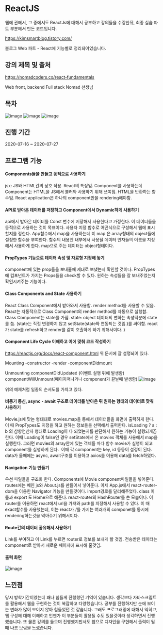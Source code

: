 # ReactJS

웹에 관해서, 그 중에서도 ReactJs에 대해서 공부하고 강의들을 수강한뒤, 최종 실습 파트 부분에서 만든 코드입니다.

https://kimsmartblog.tistory.com/

블로그 Web 파트 - React에 기능별로 정리되어있습니다.

## 강의 제목 및 출처
https://nomadcoders.co/react-fundamentals

Web front, backend Full stack Nomad 선생님

## 목차
![image](https://user-images.githubusercontent.com/44837403/114272363-dc5bd880-9a50-11eb-885d-2e1dde62edba.png)
![image](https://user-images.githubusercontent.com/44837403/114272370-e251b980-9a50-11eb-9fb0-4a7373bce72d.png)
![image](https://user-images.githubusercontent.com/44837403/114272333-be8e7380-9a50-11eb-9698-7756f004c0ac.png)


## 진행 기간
2020-07-16 ~ 2020-07-27

## 프로그램 기능

#### Components들을 만들고 동적으로 사용하기

jsx: JS와 HTML간의 상호 작용. React의 특징임. Component를 사용하는데 Component는 HTML을 JS에서 불러와 사용하기 위해 쓰여짐.
HTML을 반환하는 함수임.
React application은 하나의 component만을 rendering해야함.

#### API로 받아온 데이터를 저장하고 Component에서 Dynamic하게 사용하기

api에서 받아온 데이터를 Const 변수에 저장해서 사용한다고 가정한다. 이 데이터들을 동적으로 사용하는 것이 목표이다.
사용자 지정 함수로 어떤식으로 구성해서 웹에 표시할지를 정한다. App함수에서 map을 사용하는데 이 map 은 array형태의 object들에
설정한 함수을 부여한다. 함수의 내용엔 내부에서 사용될 데이터 인자들의 이름을 지정해서 사용하게 한다. map으로 주는 데이터는 object형태이다.

#### PropTypes 기능으로 데이터 속성 및 자료형 지정해 놓기

component에 있는 prop들을 보내줄때 제대로 보냈는지 확인할 것이다.
PropTypes 에 컴포넌트가 가지는 Props들을 check할 수 있다. 원하는 속성들을 잘 보내주었는지 확인시켜주는 기능이다.

#### Class Components and State 사용하기

React Class Component에서 받아와서 사용함.
render method를 사용할 수 있음.
React는 자동적으로 Class Component의 render method를 자동으로 실행함.
Class Component는 state를 가짐. state: object 데이터의 변하는 속성덕분에 state를 씀.
(state는 직접 변경하지 않고 setState(state와 연동되는 것임.)를 써야함. react가 state를 refresh하고 render를 같이 호출하게 하기 위해서이다.
) 

#### Component Life Cycle 이해하고 이에 맞춰 코드 작성하기

https://reactjs.org/docs/react-component.html
위 문서에 잘 설명되어 있다.

Mounting
-constructor
-render
-componentDidmount

Unmounting
componentDidUpdated (이벤트 실행 뒤에 발생함)
componentWillUnmount(페이지떠나거나 component가 끝날때 발생함)
![image](https://user-images.githubusercontent.com/44837403/114273216-2eeac400-9a54-11eb-8d22-7625e6387771.png)

위의 예제처럼 일종의 순서도를 가지고 있다.

#### 비동기 통신, async - await 구조로 데이터를 받아온 뒤 원하는 형태의 데이터로 맞춰 사용하기

Movie.js에 맞는 형태대로 movies.map을 통해서 데이터들을 화면에 출력하게 한다. 이 때 PropTypes도 지정을 하고 원하는 정보들을 선택해서 출력한다.
isLoading ? a : b 의 삼항연산자 형태로 Loading이 다 되었는지를 판단해서 원하는 기능이 실행되게끔 한다.
이때 Loading이 false인 경우 setState에서 온 movies 객체를 사용해서 map을 실행한다. 그러면 movies의 array안에 있는 객체들 마다 함수 movie가 실행이 되고 component를 실행하게 된다. 
이때 각 component는 key, id 등등이 설정이 된다. data가 올때에는 async, await구조를 이용하고 axios를 이용해 data를 fetch하였다.

#### Navigation 기능 만들기

 우선 파일들을 구조화 한다. Components에 Movie component파일들을 넣어준다. routes에는 메인 js와 About.js를 만들어서 넣어준다.
이제 App.js에서 react-router-dom을 이용한 Navigator 기능을 만들것이다.
 import경로를 달리해주었다. class 이름과 export 도 Home으로 해준다.
react-router의 HashRouter를 쓴 모습이다. 이 router를 이용하면 react에서 url을 가져와 path를 지정해서 사용할 수 있다.
이 때 exact함수를 사용했는데, 이는 react가 /를 가지는 여러개의 componet를 동시에 rendering하는것을 막아주기 위해서이다.

#### Route간의 데이터 공유해서 사용하기

 Link를 부여하고 이 Link를 누르면 router로 정보를 보내게 할 것임. 전송받은 데이터는 component로 받아서 새로운 페이지에 표시해 줄것임.


#### 출력 화면 

![image](https://user-images.githubusercontent.com/44837403/114273991-69099500-9a57-11eb-84fc-11ccfe403a94.png)



## 느낀점

 당시 방학기간이였는데 꽤나 힘들게 진행했던 기억이 있습니다. 생각보다 자바스크립트를 활용해서 웹을 구현하는 것이 복잡하고 다양했습니다.
 공부를 진행하지만 눈에 보이는 변화가 많이 보이지 않아 힘들었던 것 같습니다. 그래도 프로그래밍에 대해서 익히고, 웹 구성에 대해 이해하고
 언젠가 이 부분들이 활용될 수도 있을것이라 생각하면서 진행했습니다. 또 물론 강의를 들으며 진행했지만서도 웹으로 디자인을 구현해서
 출력이 될 때 나름 보람을 느꼈습니다.






